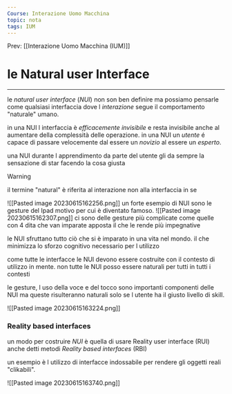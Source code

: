```yaml
---
Course: Interazione Uomo Macchina
topic: nota
tags: IUM
---
```


Prev: [[Interazione Uomo Macchina (IUM)]]

# le Natural user Interface
---
le _natural user interface_ (_NUI_) non son ben definire ma possiamo pensarle come qualsiasi interfaccia dove l _interazione_ segue il  comportamento  "naturale" umano.

in una NUI l interfaccia è _efficacemente invisibile_ e resta invisibile anche al aumentare della complessità delle operazione. 
in una NUI un _utente_ é capace di passare velocemente dal essere un _novizio_ al essere un _esperto_.

una NUI durante l apprendimento da parte del utente gli da sempre la sensazione di star facendo la  cosa giusta

>[!warning] 
>il termine "natural" è riferita al interazione non alla interfaccia in se

![[Pasted image 20230615162256.png]]
un forte esempio di NUI sono le gesture del Ipad motivo per cui è diventato famoso.
![[Pasted image 20230615162307.png]]
ci sono delle gesture più complicate come quelle con 4 dita che van imparate apposta il che le rende più impegnative


le NUI sfruttano tutto ciò che si è imparato in una vita nel mondo. il che minimizza lo sforzo cognitivo necessario per l utilizzo

come tutte le interfacce le NUI devono essere costruite con il contesto di utilizzo in mente. non tutte le NUI posso essere naturali per tutti in tutti i contesti

le gesture, l uso della voce e del tocco sono importanti componenti delle NUI ma queste risulteranno naturali solo se l utente ha il giusto livello di skill.

![[Pasted image 20230615163224.png]]


### Reality based interfaces
un modo per costruire _NUI_ è quella di usare Reality user interface (RUI) anche detti metodi _Reality based interfaces_ (RBI) 

un esempio è l utilizzo di interfacce indossabile per rendere gli oggetti reali "clikabili".

![[Pasted image 20230615163740.png]]